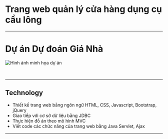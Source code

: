 # Trang web quản lý cửa hàng dụng cụ cầu lông 
---


# Dự án Dự đoán Giá Nhà

![Hình ảnh minh họa dự án](https://www.google.com.vn/url?sa=i&url=https%3A%2F%2Fvubaosport.vn%2F&psig=AOvVaw0zE7mMOLUUXo6o2xPwv0j&ust=1720024931234000&source=images&cd=vfe&opi=89978449&ved=0CBEQjRxqFwoTCOjW_qrmiIcDFQAAAAAdAAAAABAE)

<p>&nbsp;</p>

---

## Technology
-	Thiết kế trang web bằng ngôn ngữ HTML, CSS, Javascript, Bootstrap, jQuery
-	Giao tiếp với cơ sở dữ liệu bằng JDBC
-	Thực hiện đồ án theo mô hình MVC
-	Viết code các chức năng của trang web bằng Java Servlet, Ajax

---


